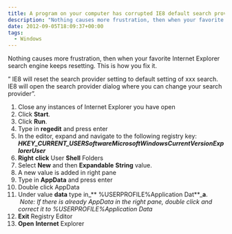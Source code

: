 ```yaml
---
title: A program on your computer has corrupted IE8 default search provider settings fix
description: "Nothing causes more frustration, then when your favorite Internet Explorer search engine keeps resetting. This is how you fix it."
date: 2012-09-05T18:09:37+00:00
tags:
  - Windows
---
```

Nothing causes more frustration, then when your favorite Internet Explorer search engine keeps resetting. This is how you fix it.

&#8221; IE8 will reset the search provider setting to default setting of xxx search. IE8 will open the search provider dialog where you can change your search provider&#8221;.

  1. Close any instances of Internet Explorer you have open
  2. Click **Start**.
  3. Click **Run**.
  4. Type in **regedit** and press enter
  5. In the editor, expand and navigate to the following registry key: _**HKEY\_CURRENT\_USERSoftwareMicrosoftWindowsCurrentVersionExplorer**_<wbr>_**User**_</wbr>
  6. **Right** **click** User **Shell** Folders
  7. Select **New** and then **Expandable** **String** value.
  8. A new value is added in right pane
  9. Type in **AppData** and press enter
 10. Double click AppData
 11. Under value **data** type in_** %USERPROFILE%Application Dat**_**a**.  _Note: If there is already AppData in the right pane, double click and correct it to %USERPROFILE%Application Data_
 12. **Exit** Registry Editor
 13. **Open** **Internet** Explorer